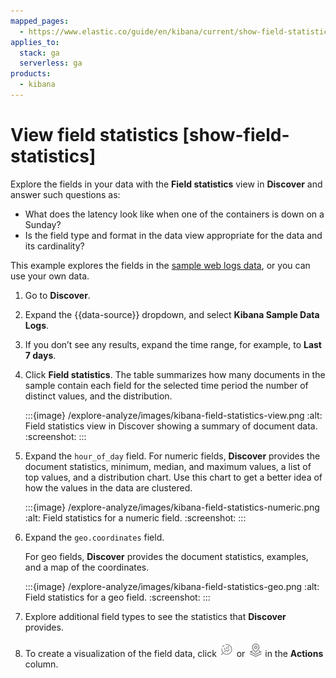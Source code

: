 ```yaml
---
mapped_pages:
  - https://www.elastic.co/guide/en/kibana/current/show-field-statistics.html
applies_to:
  stack: ga
  serverless: ga
products:
  - kibana
---
```


# View field statistics [show-field-statistics]

Explore the fields in your data with the **Field statistics** view in **Discover** and answer such questions as:

* What does the latency look like when one of the containers is down on a Sunday?
* Is the field type and format in the data view appropriate for the data and its cardinality?

This example explores the fields in the [sample web logs data](../index.md#gs-get-data-into-kibana), or you can use your own data.

1. Go to **Discover**.
2. Expand the {{data-source}} dropdown, and select **Kibana Sample Data Logs**.
3. If you don’t see any results, expand the time range, for example, to **Last 7 days**.
4. Click **Field statistics**.
   The table summarizes how many documents in the sample contain each field for the selected time period the number of distinct values, and the distribution.

   :::{image} /explore-analyze/images/kibana-field-statistics-view.png
   :alt: Field statistics view in Discover showing a summary of document data.
   :screenshot:
   :::

5. Expand the `hour_of_day` field.
   For numeric fields, **Discover** provides the document statistics, minimum, median, and maximum values, a list of top values, and a distribution chart. Use this chart to get a better idea of how the values in the data are clustered.

   :::{image} /explore-analyze/images/kibana-field-statistics-numeric.png
   :alt: Field statistics for a numeric field.
   :screenshot:
   :::

6. Expand the `geo.coordinates` field.

   For geo fields, **Discover** provides the document statistics, examples, and a map of the coordinates.

   :::{image} /explore-analyze/images/kibana-field-statistics-geo.png
   :alt: Field statistics for a geo field.
   :screenshot:
   :::

7. Explore additional field types to see the statistics that **Discover** provides.
8. To create a visualization of the field data, click ![Click the magnifying glass icon to create a visualization of the data in Lens](/explore-analyze/images/kibana-visualization-icon.png "") or ![Click the Maps icon to explore the data in a map](/explore-analyze/images/kibana-map-icon.png "") in the **Actions** column.

